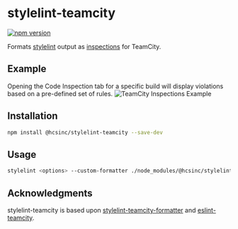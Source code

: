 # stylelint-teamcity
[![npm version](https://badge.fury.io/js/%40hcsinc%2Fstylelint-teamcity.svg)](https://badge.fury.io/js/%40hcsinc%2Fstylelint-teamcity)

Formats [stylelint](http://stylelint.io/) output as [inspections](https://www.jetbrains.com/help/teamcity/build-script-interaction-with-teamcity.html#BuildScriptInteractionwithTeamCity-ReportingInspections) for TeamCity.

## Example
Opening the Code Inspection tab for a specific build will display violations based on a pre-defined set of rules.
![TeamCity Inspections Example](https://user-images.githubusercontent.com/29924878/61878880-e24a0880-aebf-11e9-8b7a-a914a8556515.png)

## Installation
```sh
npm install @hcsinc/stylelint-teamcity --save-dev
```

## Usage
```sh
stylelint <options> --custom-formatter ./node_modules/@hcsinc/stylelint-teamcity/index.js
```

## Acknowledgments
stylelint-teamcity is based upon [stylelint-teamcity-formatter](https://github.com/tihonove/stylelint-teamcity-formatter) and [eslint-teamcity](https://github.com/andreogle/eslint-teamcity/).
